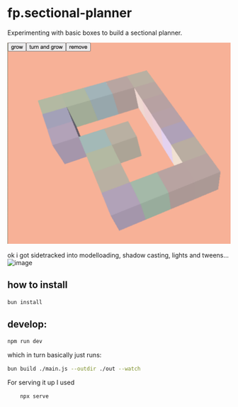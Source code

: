 # fp.sectional-planner

Experimenting with basic boxes to build a sectional planner.

![image](./screen.png)

ok i got sidetracked into modelloading, shadow casting, lights and tweens...
![image](./jumpingguys.gif)
## how to install
```bash
bun install
```

## develop:
```bash
npm run dev
```
which in turn basically just runs:
```bash
bun build ./main.js --outdir ./out --watch
```
 For serving it up I used
```bash
    npx serve
```
